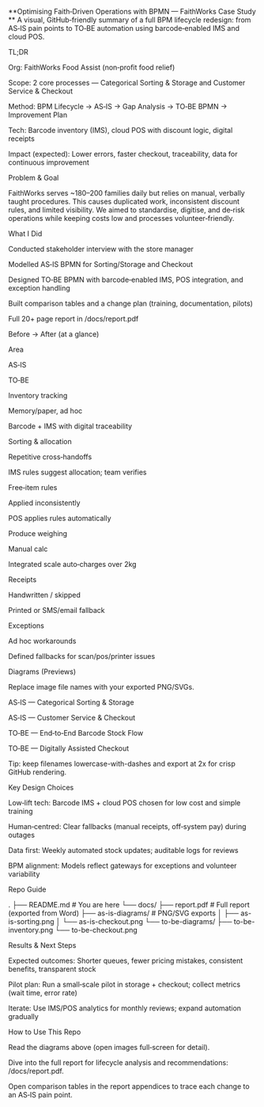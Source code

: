 **Optimising Faith‑Driven Operations with BPMN — FaithWorks Case Study
**
A visual, GitHub‑friendly summary of a full BPM lifecycle redesign: from AS‑IS pain points to TO‑BE automation using barcode‑enabled IMS and cloud POS.

TL;DR

Org: FaithWorks Food Assist (non‑profit food relief)

Scope: 2 core processes — Categorical Sorting & Storage and Customer Service & Checkout

Method: BPM Lifecycle → AS‑IS → Gap Analysis → TO‑BE BPMN → Improvement Plan

Tech: Barcode inventory (IMS), cloud POS with discount logic, digital receipts

Impact (expected): Lower errors, faster checkout, traceability, data for continuous improvement

Problem & Goal

FaithWorks serves ~180–200 families daily but relies on manual, verbally taught procedures. This causes duplicated work, inconsistent discount rules, and limited visibility. We aimed to standardise, digitise, and de‑risk operations while keeping costs low and processes volunteer‑friendly.

What I Did

Conducted stakeholder interview with the store manager

Modelled AS‑IS BPMN for Sorting/Storage and Checkout

Designed TO‑BE BPMN with barcode‑enabled IMS, POS integration, and exception handling

Built comparison tables and a change plan (training, documentation, pilots)

Full 20+ page report in /docs/report.pdf

Before → After (at a glance)

Area

AS‑IS

TO‑BE

Inventory tracking

Memory/paper, ad hoc

Barcode + IMS with digital traceability

Sorting & allocation

Repetitive cross‑handoffs

IMS rules suggest allocation; team verifies

Free‑item rules

Applied inconsistently

POS applies rules automatically

Produce weighing

Manual calc

Integrated scale auto‑charges over 2kg

Receipts

Handwritten / skipped

Printed or SMS/email fallback

Exceptions

Ad hoc workarounds

Defined fallbacks for scan/pos/printer issues

Diagrams (Previews)

Replace image file names with your exported PNG/SVGs.

AS‑IS — Categorical Sorting & Storage

AS‑IS — Customer Service & Checkout

TO‑BE — End‑to‑End Barcode Stock Flow

TO‑BE — Digitally Assisted Checkout

Tip: keep filenames lowercase-with-dashes and export at 2x for crisp GitHub rendering.

Key Design Choices

Low‑lift tech: Barcode IMS + cloud POS chosen for low cost and simple training

Human‑centred: Clear fallbacks (manual receipts, off‑system pay) during outages

Data first: Weekly automated stock updates; auditable logs for reviews

BPM alignment: Models reflect gateways for exceptions and volunteer variability

Repo Guide

.
├── README.md                  # You are here
└── docs/
    ├── report.pdf             # Full report (exported from Word)
    ├── as-is-diagrams/        # PNG/SVG exports
    │   ├── as-is-sorting.png
    │   └── as-is-checkout.png
    └── to-be-diagrams/
        ├── to-be-inventory.png
        └── to-be-checkout.png

Results & Next Steps

Expected outcomes: Shorter queues, fewer pricing mistakes, consistent benefits, transparent stock

Pilot plan: Run a small‑scale pilot in storage + checkout; collect metrics (wait time, error rate)

Iterate: Use IMS/POS analytics for monthly reviews; expand automation gradually

How to Use This Repo

Read the diagrams above (open images full‑screen for detail).

Dive into the full report for lifecycle analysis and recommendations: /docs/report.pdf.

Open comparison tables in the report appendices to trace each change to an AS‑IS pain point.

